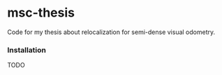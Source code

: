 # msc-thesis

Code for my thesis about relocalization for semi-dense visual odometry.

### Installation

TODO
